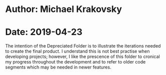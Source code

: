 # Author: Michael Krakovsky
# Date: 2019-04-23

The intention of the Depreciated Folder is to illustrate the iterations needed to create the final product.
I understand this is not best practise when developing projects; however, I like the prescence of this
folder to cronical my progress throughout the development and to refer to older code segments which may
be needed in newer features.